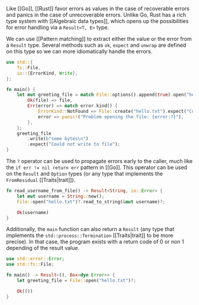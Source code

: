 Like [[Go]], [[Rust]] favor errors as values in the case of recoverable errors and panics in the case of unrecoverable errors. Unlike Go, Rust has a rich type system with [[Algebraic data types]], which opens up the possibilities for error handling via a `Result<T, E>` type.

We can use [[Pattern matching]] to extract either the value or the error from a `Result` type. Several methods such as `ok`, `expect` and `unwrap` are defined on this type so we can more idiomatically handle the errors.

```rust
use std::{
    fs::File,
    io::{ErrorKind, Write},
};

fn main() {
    let mut greeting_file = match File::options().append(true).open("hello.txt") {
        Ok(file) => file,
        Err(error) => match error.kind() {
            ErrorKind::NotFound => File::create("hello.txt").expect("Could not create the file"),
            error => panic!("Problem opening the file: {error:?}"),
        },
    };
    greeting_file
        .write(b"some bytes\n")
        .expect("Could not write to file");
}
```

The `?` operator can be used to propagate errors early to the caller, much like the `if err != nil return err` pattern in [[Go]]. This operator can be used on the `Result` and `Option` types (or any type that implements the `FromResidual` [[Traits|trait]]).

```rust
fn read_username_from_file() -> Result<String, io::Error> {
    let mut username = String::new();
    File::open("hello.txt")?.read_to_string(&mut username)?;

    Ok(username)
}
```

Additionally, the `main` function can also return a `Result` (any type that implements the `std::process::Termination` [[Traits|trait]] to be more precise). In that case, the program exists with a return code of 0 or non 1 depending of the result value.

```rust
use std::error::Error;
use std::fs::File;

fn main() -> Result<(), Box<dyn Error>> {
    let greeting_file = File::open("hello.txt")?;

    Ok(())
}
```

